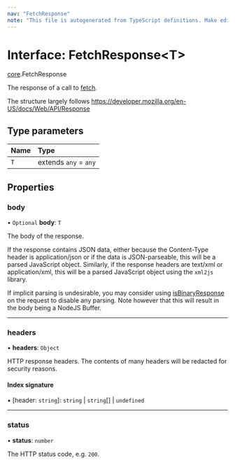 ```yaml
---
nav: "FetchResponse"
note: "This file is autogenerated from TypeScript definitions. Make edits to the comments in the TypeScript file and then run `make docs` to regenerate this file."
---
```

# Interface: FetchResponse<T\>

[core](../modules/core.md).FetchResponse

The response of a call to [fetch](core.Fetcher.md#fetch).

The structure largely follows https://developer.mozilla.org/en-US/docs/Web/API/Response

## Type parameters

| Name | Type |
| :------ | :------ |
| `T` | extends `any` = `any` |

## Properties

### body

• `Optional` **body**: `T`

The body of the response.

If the response contains JSON data, either because the Content-Type header is application/json
or if the data is JSON-parseable, this will be a parsed JavaScript object.
Similarly, if the response headers are text/xml or application/xml, this will be a parsed
JavaScript object using the `xml2js` library.

If implicit parsing is undesirable, you may consider using [isBinaryResponse](core.FetchRequest.md#isbinaryresponse) on the request
to disable any parsing. Note however that this will result in the body being a NodeJS Buffer.

___

### headers

• **headers**: `Object`

HTTP response headers. The contents of many headers will be redacted for security reasons.

#### Index signature

▪ [header: `string`]: `string` \| `string`[] \| `undefined`

___

### status

• **status**: `number`

The HTTP status code, e.g. `200`.
